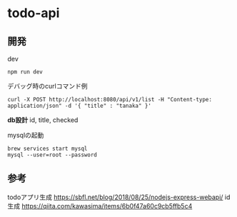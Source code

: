 # todo-api
## 開発
dev
```
npm run dev
```

デバッグ時のcurlコマンド例
```
curl -X POST http://localhost:8080/api/v1/list -H "Content-type: application/json" -d '{ "title" : "tanaka" }'
```

**db設計**
id,
title,
checked

mysqlの起動
```
brew services start mysql
mysql --user=root --password
```

## 参考
todoアプリ生成
https://sbfl.net/blog/2018/08/25/nodejs-express-webapi/
id生成
https://qiita.com/kawasima/items/6b0f47a60c9cb5ffb5c4
